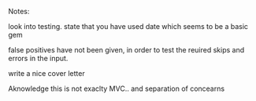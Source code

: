 Notes:

look into testing.
state that you have used date which seems to be a basic gem

false positives have not been given, in order to test the reuired skips and errors in the input. 

write a nice cover letter

Aknowledge this is not exaclty MVC.. and separation of concearns